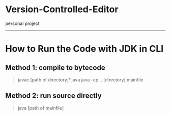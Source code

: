 # Version-Controlled-Editor
personal project

---
# How to Run the Code with JDK in CLI
## Method 1: compile to bytecode
> javac [path of directory]\*.java
> java -cp .. [directory].mainfile

## Method 2: run source directly
> java [path of mainfile]
